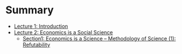# Summary

* [Lecture 1: Introduction](Lecture01/README.md)
* [Lecture 2: Economics is a Social Science](Lecture02/README.md)
  * [Section1: Economics is a Science – Methodology of Science (1): Refutability](Lecture02/Section01.md)

